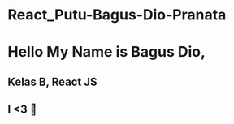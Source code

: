 # React_Putu-Bagus-Dio-Pranata

# Hello My Name is Bagus Dio, 
## Kelas B, React JS
## I <3 :pizza: 
